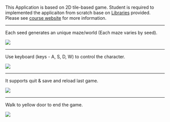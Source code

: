This Application is based on 2D tile-based game. Student is required to implemented the applicaiton from scratch base on [Libraries](https://introcs.cs.princeton.edu/java/stdlib/javadoc/StdDraw.html) provided. Please see [course website](https://sp18.datastructur.es/materials/proj/proj2/proj2) for more information.

------------------------------------------------------------------------------------------------------------------------

Each seed generates an unique maze/world (Each maze varies by seed).

![](https://media.giphy.com/media/CZLPK3Ueb3i9aXtGLJ/giphy.gif)

------------------------------------------------------------------------------------------------------------------------

Use keyboard (keys - A, S, D, W) to control the character.

![](https://media.giphy.com/media/cEUvQwNodYZC1yIi7q/giphy.gif)

------------------------------------------------------------------------------------------------------------------------

It supports quit & save and reload last game.

![](https://media.giphy.com/media/8wdK5aOQBKhwBavhZR/giphy.gif)

------------------------------------------------------------------------------------------------------------------------

Walk to yellow door to end the game.

![](https://media.giphy.com/media/nNb5TO2rGstOLa7127/giphy.gif)
